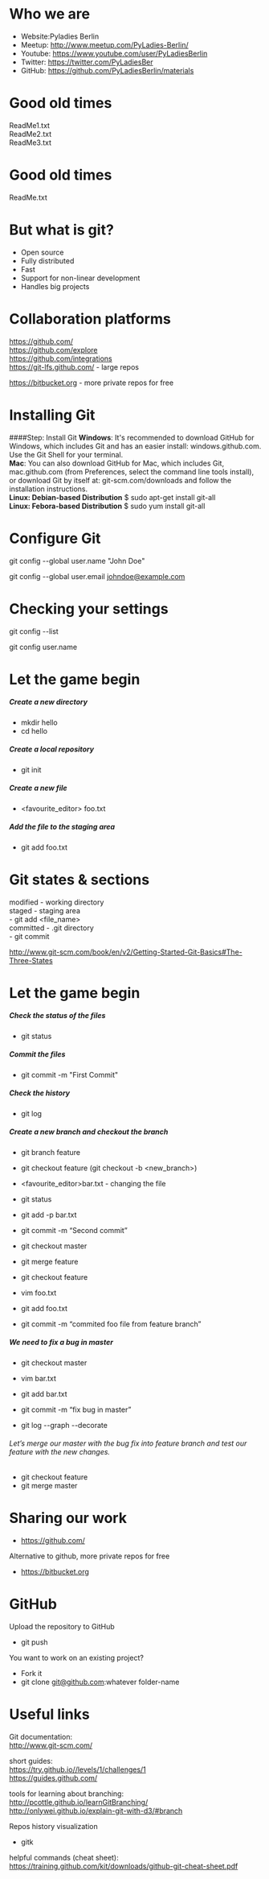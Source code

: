 Who we are
==========
- Website:Pyladies Berlin
- Meetup: http://www.meetup.com/PyLadies-Berlin/
- Youtube: https://www.youtube.com/user/PyLadiesBerlin
- Twitter: https://twitter.com/PyLadiesBer
- GitHub: https://github.com/PyLadiesBerlin/materials

Good old times
==============

   ReadMe1.txt  
   ReadMe2.txt  
   ReadMe3.txt


Good old times
==============

   ReadMe.txt  

But what is git?	
================
- Open source
- Fully distributed
- Fast
- Support for non-linear development
- Handles big projects

Collaboration platforms
=======================
   https://github.com/  
   https://github.com/explore  
   https://github.com/integrations  
   https://git-lfs.github.com/ - large repos  

   https://bitbucket.org - more private repos for free  

Installing Git
==============
####Step: Install Git
   **Windows**: It's recommended to download GitHub for Windows, which includes Git and has an easier install: windows.github.com. Use the Git Shell for your terminal.  
   **Mac**: You can also download GitHub for Mac, which includes Git, mac.github.com (from Preferences, select the command line tools install), or download Git by itself at: git-scm.com/downloads and follow the installation instructions.  
   **Linux: Debian-based Distribution**
       $ sudo apt-get install git-all  
   **Linux: Febora-based Distribution**
       $ sudo yum install git-all  

Configure Git
=============
   git config --global user.name "John Doe"  

   git config --global user.email johndoe@example.com

Checking your settings
=====================
   git config --list  

   git config user.name

Let the game begin
==================
##### Create a new directory  
  * mkdir hello  
  * cd hello   

##### Create a local repository  
  * git init   

##### Create a new file   
  * <favourite_editor> foo.txt   

##### Add the file to the staging area  
  * git add foo.txt

Git states & sections
=====================
   modified - working directory  
   staged - staging area  
       - git add <file_name>  
   committed - .git directory  
       - git commit

http://www.git-scm.com/book/en/v2/Getting-Started-Git-Basics#The-Three-States

Let the game begin
==================
##### Check the status of the files
  * git status

##### Commit the files
  * git commit -m "First Commit" 

##### Check the history
  * git log

##### Create a new branch and checkout the branch
  * git branch feature
  * git checkout feature (git checkout -b <new_branch>)
  * <favourite_editor>bar.txt - changing the file
  * git status
  * git add -p bar.txt
  * git commit -m “Second commit”
  * git checkout master
  * git merge feature

  * git checkout feature
  * vim foo.txt
  * git add foo.txt
  * git commit -m “commited foo file from feature branch”

##### We need to fix a bug in master
  * git checkout master
  * vim bar.txt
  * git add bar.txt
  * git commit -m “fix bug in master”

  * git log --graph --decorate

###### Let’s merge our master with the bug fix into feature branch and test our feature with the new changes.
  * git checkout feature
  * git merge master

Sharing our work
================
  * https://github.com/

Alternative to github, more private repos for free
  * https://bitbucket.org

GitHub
======
Upload the repository to GitHub
  * git push

You want to work on an existing project?
  * Fork it
  * git clone git@github.com:whatever folder-name

Useful links
============
Git documentation:  
http://www.git-scm.com/

short guides:  
https://try.github.io//levels/1/challenges/1  
https://guides.github.com/

tools for learning about branching:  
http://pcottle.github.io/learnGitBranching/  
http://onlywei.github.io/explain-git-with-d3/#branch

Repos history visualization
  * gitk

helpful commands (cheat sheet):  
https://training.github.com/kit/downloads/github-git-cheat-sheet.pdf











